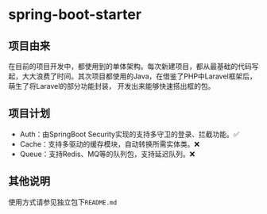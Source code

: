# spring-boot-starter

## 项目由来
在目前的项目开发中，都使用到的单体架构。每次新建项目，都从最基础的代码写起，大大浪费了时间。其次项目都使用的Java，在借鉴了PHP中Laravel框架后，萌生了将Laravel的部分功能封装，
开发出来能够快速搭出框的包。

## 项目计划
- Auth：由SpringBoot Security实现的支持多守卫的登录、拦截功能。✅       
- Cache：支持多驱动的缓存模块，自动转换所需实体类。❌      
- Queue：支持Redis、MQ等的队列包，支持延迟队列。❌      

## 其他说明
使用方式请参见独立包下`README.md`
